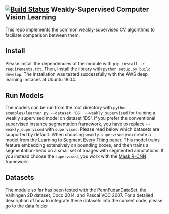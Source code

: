 [![Build Status](https://travis-ci.com/FabianSchuetze/weakly-supervised.svg?branch=master)](https://travis-ci.com/FabianSchuetze/weakly-supervised)
Weakly-Supervised Computer Vision Learning
--------------------------------------------


This repo implements the common weakly-supervised CV algorithms to faciliate
comparison between them.


Install
-------
Please install the dependencies of the module with `pip install -r
requirements.txt`. Then, install the library with
`python setup.py build develop`. The installation was tested successfully
with the AWS deep learning instaces at Ubuntu 18.04.


Run Models
----------
The models can be run from the root directory with
`python examples/learner.py --dataset 'DS' --weakly_supervised` for training a weakly supervised model on dataset 'DS'. If you prefer the conventional supervised instance segmentation framework, you have to replace `--weakly_supervised` with `supervised`. Please read below which datasets are supported by default. When choosing `weakly-supervised` you create a model from the [Learning to Segment Every Thing](https://arxiv.org/abs/1703.06870) paper. This model trains feature embedding extensively on bounding boxes, and then trains a segmentation-head on a small set of images with segmented annotations.   If you instead choose the `supervised`, you work with the [Mask
R-CNN](https://arxiv.org/abs/1703.06870) framework. 

Datasets
--------
The module so far has been tested with the PennFudanDataSet, the Vaihingen
2D dataset, Coco 2014, and Pascal VOC 2007. For a detailed description of how to integrate these datasets
into the current code, please go to the data [folder](./data/README.md)

